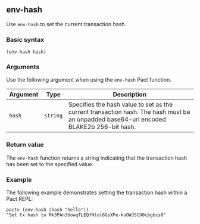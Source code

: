 ## env-hash

Use `env-hash` to set the current transaction hash.

### Basic syntax

```pact
(env-hash hash)
```

### Arguments

Use the following argument when using the `env-hash` Pact function.

| Argument | Type   | Description   |
|----------|--------|---------------|
| `hash`   | `string` | Specifies the hash value to set as the current transaction hash. The hash must be an unpadded base64-url encoded BLAKE2b 256-bit hash. |

### Return value

The `env-hash` function returns a string indicating that the transaction hash has been set to the specified value.

### Example

The following example demonstrates setting the transaction hash within a Pact REPL:

```pact
pact> (env-hash (hash "hello"))
"Set tx hash to Mk3PAn3UowqTLEQfNlol6GsXPe-kuOWJSCU0cbgbcs8"
```
